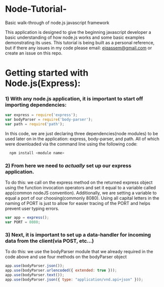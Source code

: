# Node-Tutorial-
Basic walk-through of node.js javascript framework 

This application is designed to give the beginning javascript developer a basic understanding of how node.js works and some basic examples demonstrating its uses. This tutorial is being built as a personal reference, but if there any issues in my code please email: ejqassem@gmail.com or create an issue on this repo. 

# Getting started with Node.js(Express): 
### 1) With any node.js application, it is important to start off importing dependencies:

```javascript
var express = require('express');
var bodyParser = require('body-parser');
var path = require('path');
```

In this code, we are just declaring three dependencies(node modules) to be used later on in the application: express, body-parser, and path. All of which were downloaded via the command line using the following code: 
```bash
  npm install <module name>
```
### 2) From here we need to *actually* set up our express application. 
To do this: we call on the express method on the returned express object using the function invocation operators and set it equal to a variable called app(common nodeJS convention). Additionally, we are setting a variable to equal a port of our choosing(commonly 8080). Using all capital letters in the naming of PORT is just to allow for easier tracing of the PORT and helps prevent user typing errors. 
```javascript 
var app = express(); 
var PORT = 8080; 
```

### 3) Next, it is important to set up a data-handler for incoming data from the client(via POST, etc...)
To do this: we use the bodyParser module that we already required in the code above and use four methods on the bodyParser object
```javascript 
app.use(bodyParser.json());
app.use(bodyParser.urlencoded({ extended: true }));
app.use(bodyParser.text());
app.use(bodyParser.json({ type: "application/vnd.api+json" }));
```

